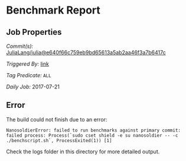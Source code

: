 # Benchmark Report

## Job Properties

*Commit(s):* [JuliaLang/julia@e640f66c759eb9bd65613a5ab2aa46f3a7b6417c](https://github.com/JuliaLang/julia/commit/e640f66c759eb9bd65613a5ab2aa46f3a7b6417c)

*Triggered By:* [link](https://github.com/JuliaLang/julia/commit/e640f66c759eb9bd65613a5ab2aa46f3a7b6417c#commitcomment-23217732)

*Tag Predicate:* `ALL`

*Daily Job:* 2017-07-21

## Error

The build could not finish due to an error:

```
NanosoldierError: failed to run benchmarks against primary commit: failed process: Process(`sudo cset shield -e su nanosoldier -- -c ./benchscript.sh`, ProcessExited(1)) [1]
```

Check the logs folder in this directory for more detailed output.

